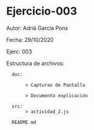 # Ejercicio-003


Autor: Adrià García Pons

Fecha: 29/10/2020

Ejerc: 003

Estructura de archivos:

      doc:

           > Capturas de Pantalla
    
           > Documento explicación
  
      src:
           > actividad_2.js
          
      README.md
